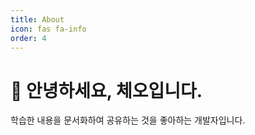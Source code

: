 ```yaml
---
title: About
icon: fas fa-info
order: 4
---
```


# 🙋 안녕하세요, 체오입니다.

학습한 내용을 문서화하여 공유하는 것을 좋아하는 개발자입니다.
